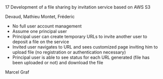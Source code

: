 17 Development of a file sharing by invitation service based on AWS S3

Devaud, Mathieu
Montet, Fréderic

* No full user account management
* Assume one principal user
* Principal user can create temporary URLs to invite another user to deposit a file on the service
* Invited user navigates to URL and sees customized page inviting him
 to upload file (no registration or authentication necessary)
 * Principal user is able to see status for each URL generated (file
  has been uploaded or not) and download the file


  Marcel Graf
